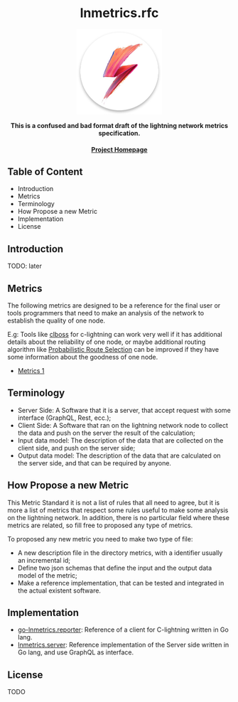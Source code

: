 <div align="center">
  <h1>lnmetrics.rfc</h1>

  <img src="https://github.com/LNOpenMetrics/lnmetrics.icons/blob/main/current/res/mipmap-xxxhdpi/ic_launcher.png" />

  <p>
    <strong>This is a confused and bad format draft of the lightning network metrics specification.</strong>
  </p>

  <p>
  </p>

  <h4>
    <a href="https://github.com/LNOpenMetrics">Project Homepage</a>
  </h4>
</div>

## Table of Content

- Introduction
- Metrics
- Terminology
- How Propose a new Metric
- Implementation
- License

## Introduction

TODO: later

## Metrics

The following metrics are designed to be a reference for the final user or tools programmers that need to make an analysis of the network to establish the quality of one node.

E.g: Tools like [clboss](https://github.com/ZmnSCPxj/clboss) for c-lightning can work very well if it has additional details about the reliability of one node, or maybe additional routing algorithm like [Probabilistic Route Selection](https://arxiv.org/pdf/2103.08576) can be improved if they have some information about the goodness of one node.

- [Metrics 1](metrics/metric_1.md)

## Terminology

- Server Side: A Software that it is a server, that accept request with some interface (GraphQL, Rest, ecc.);
- Client Side: A Software that ran on the lightning network node to collect the data and push on the server the result of the calculation;
- Input data model: The description of the data that are collected on the client side, and push on the server side;
- Output data model: The description of the data that are calculated on the server side, and that can be required by anyone.

## How Propose a new Metric

This Metric Standard it is not a list of rules that all need to agree, but it is more a list of
metrics that respect some rules useful to make some analysis on the lightning network. In addition,
there is no particular field where these metrics are related, so fill free to proposed any type of metrics.

To proposed any new metric you need to make two type of file:

- A new description file in the directory metrics, with a identifier usually an incremental id;
- Define two json schemas that define the input and the output data model of the metric;
- Make a reference implementation, that can be tested and integrated in the actual existent software.

## Implementation

- [go-lnmetrics.reporter](https://github.com/LNOpenMetrics/go-lnmetrics.reporter): Reference of a client for C-lightning written in Go lang.
- [lnmetrics.server](https://github.com/LNOpenMetrics/go-lnmetrics.reporter): Reference implementation of the Server side written in Go lang, and use GraphQL as interface.

## License

TODO
